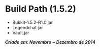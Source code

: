 # Build Path (1.5.2)
 - Bukkit-1.5.2-R1.0.jar
 - Legendchat.jar
 - Vault.jar
 
***Criado em: Novembro ~ Dezembro de 2014***
